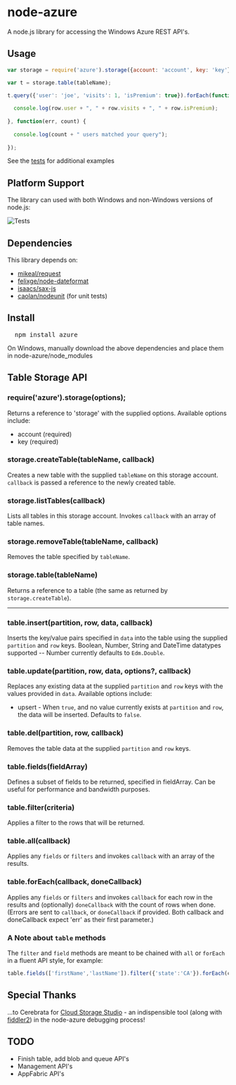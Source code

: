 # node-azure
A node.js library for accessing the Windows Azure REST API's.

## Usage

```javascript
var storage = require('azure').storage({account: 'account', key: 'key'});

var t = storage.table(tableName);

t.query({'user': 'joe', 'visits': 1, 'isPremium': true}).forEach(function(err, row) {
  
  console.log(row.user + ", " + row.visits + ", " + row.isPremium);
  
}, function(err, count) {
  
  console.log(count + " users matched your query");
  
});
```

See the [tests](node-azure/tree/master/test) for additional examples

## Platform Support

The library can used with both Windows and non-Windows versions of node.js:

![Tests](https://bit.ly/onBj8Q)

## Dependencies

This library depends on:

* [mikeal/request](https://github.com/mikeal/request)
* [felixge/node-dateformat](https://github.com/felixge/node-dateformat)
* [isaacs/sax-js](https://github.com/isaacs/sax-js)
* [caolan/nodeunit](https://github.com/caolan/nodeunit) (for unit tests)

## Install

<pre>
  npm install azure
</pre>

On Windows, manually download the above dependencies and place them in node-azure/node_modules

## Table Storage API

### require('azure').storage(options);

Returns a reference to 'storage' with the supplied options.  Available options include:

* account (required)
* key (required)

### storage.createTable(tableName, callback)

Creates a new table with the supplied `tableName` on this storage account.  `callback` is passed a reference to the newly created table.

### storage.listTables(callback)

Lists all tables in this storage account.  Invokes `callback` with an array of table names.

### storage.removeTable(tableName, callback)

Removes the table specified by `tableName`.

### storage.table(tableName)

Returns a reference to a table (the same as returned by `storage.createTable`).

***

### table.insert(partition, row, data, callback)

Inserts the key/value pairs specified in `data` into the table using the supplied `partition` and `row` keys.  Boolean, Number, String and DateTime datatypes supported -- Number currently defaults to `Edm.Double`.

### table.update(partition, row, data, options?, callback)

Replaces any existing data at the supplied `partition` and `row` keys with the values provided in `data`.  Available options include:

* upsert - When `true`, and no value currently exists at `partition` and `row`, the data will be inserted.  Defaults to `false`.

### table.del(partition, row, callback)

Removes the table data at the supplied `partition` and `row` keys.

### table.fields(fieldArray)

Defines a subset of fields to be returned, specified in fieldArray.  Can be useful for performance and bandwidth purposes.

### table.filter(criteria)

Applies a filter to the rows that will be returned.

### table.all(callback)

Applies any `fields` or `filters` and invokes `callback` with an array of the results.

### table.forEach(callback, doneCallback)

Applies any `fields` or `filters` and invokes `callback` for each row in the results and (optionally) `doneCallback` with the count of rows when done.  (Errors are sent to `callback`, or `doneCallback` if provided.  Both callback and doneCallback expect 'err' as their first parameter.)

### A Note about `table` methods

The `filter` and `field` methods are meant to be chained with `all` or `forEach` in a fluent API style, for example:

```javascript
table.fields(['firstName','lastName']).filter({'state':'CA'}).forEach(callback, doneCallback);
```

## Special Thanks

…to Cerebrata for [Cloud Storage Studio](http://www.cerebrata.com/products/cloudstoragestudio/) - an indispensible tool (along with [fiddler2](http://www.fiddler2.com/fiddler2/)) in the node-azure debugging process!

## TODO

* Finish table, add blob and queue API's
* Management API's
* AppFabric API's
